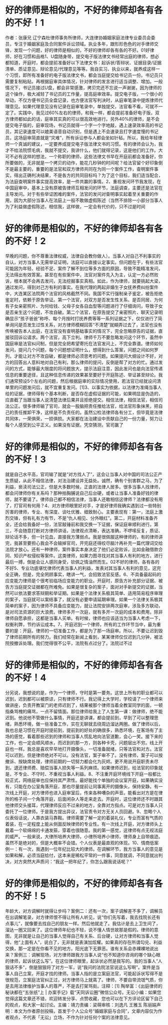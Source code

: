 # 好的律师是相似的，不好的律师却各有各的不好！1

作者：张康兄 辽宁森杜律师事务所律师，大连律协婚姻家庭法律专业委员会委员，专注于婚姻家庭及合同案件诉讼领域。执业多年，跟形形色色的对手律师交锋，发现一个问题，好的律师是相似的，不好的律师却各有各的不好。01好律师，好在习惯和品格1、U盘随身带，提交电子版法律文书经常出庭的律师，想必都知道，开庭时，都会提前准备好以下法律文书：起诉状/答辩状、证据目录/证据清单、质证意见、辩论意见/代理意见等等。我自实习、执业以来，就养成这样一个习惯，即所有准备好的电子版法律文书，都会当庭提交给书记员一份。书记员只需要复制粘贴，再根据庭审具体情况，针对律师的发言进行适当调整、增加。一般情况下，书记员接过U盘，都会非常感激，拷贝完还不忘说一声谢谢，因为律师的这个操作，极大减轻了书记员的工作量，提高庭审效率。提交电子版，一个很小的举动，不仅方便书记员全盘记录，也方便法官写判决时，从庭审笔录中提炼律师代理意见。如果代理意见没有记录在庭审笔录中，单独提交，法官看不看，可就不一定了。实践中，我见过60%左右的律师，和我一样，都会提前准备好电子版，双方律师都如此的话，庭审其实真的可以很高效地进行。另外40%的律师，是不会提交电子版的，庭审现场，书记员就得一个字一个字地敲，遇上速录效率高的书记员，其记录速度可以媲美语音自动识别，但是遇上不会速录且打字速度慢的书记员，这场庭审简直就是“灾难”，所有诉讼参与人都会坐如针毡。所以，我给年轻律师一个真诚的建议，一定要养成提交电子版法律文书的习惯。有的律师会认为，我才不给法院惯毛病，我就不提交，我讲什么，他们就得记录，这是他们的工作。大可不必有这样的想法，一个称职的律师，这些法律文书早在开庭前都会准备好，你所要做的，无非就是一个拷贝的动作，能花几秒钟的时间呢？给法官留个好印象倒不是最主要的，重要的是法官和双方律师共同在为同一个案件工作，查明案件事实，得出正确判决结果，不是各方的共同目标吗？为了这个目标，我们适当配合，为法庭查明案件事实提高效率，是一件共赢的事情。2、重视发问环节我发现，在中国庭审中，基本上没有原被告律师互相发问的环节，法庭调查，主要还是法官在主导发问。对于有些举证困难的案件，法官的发问对查明事实起着至关重要的作用，因为大部分当事人在法庭上一般不敢做虚假陈述（当然不排除一小部分当事人为了利益做虚假陈述，相信我，这样做，一定会有代价的，只不过是时间

# 好的律师是相似的，不好的律师却各有各的不好！2

早晚的问题，你不尊重法律权威，法律自会教你做人）。当事人对自己不利事实的自认，对方当事人无需举证证明，法庭可以直接认定事实。但问题在于，有些法官可能因为年轻、经验不足、案件了解不到位等多方面的原因，导致不能精准发问，无法得出有效答案。甚至在有些案件中，法官对案件先入为主，认定一方必然败诉，根本就不会再去发问，无法挖掘事实真相。如此，作为律师，就要挑起大梁，通过发问，得到对己方有利的事实。在我代理的两起非婚生子女抚养费纠纷案件中，大连某区法院两个法官的风格截然不同。我国不实行强制亲子鉴定，被告拒绝鉴定时，依赖于原告举证。第一个法官，对双方是否发生性关系、是否同居、为何有子女亲密照片、为何给钱、父母子女各自血型等问题进行了仔细询问，导致子女是否亲生这个问题，不攻自破。第二个法官，在原告提交了亲密照片、聊天记录明确显示“孩子爸爸”称呼、每个月按时打抚养费等等一系列证据之下，仅仅进行了简单询问是否发生过性关系，对方律师模糊回答“不清楚”就糊弄过去了，法官也没有传唤被告本人出庭，在法官没有查明基础事实的情况下，完全忽略原告的证据，直接驳回诉讼请求。两个法官，高下立判。律师千万不要忽略发问这个环节，虽然中国庭审是法官纠问制，但是完全把希望寄托在法官发问上，不完全靠谱。律师如何发问，提问几个问题，每个问题想证明什么，想得到什么答案，问题之间如何罗列，才能让对方不攻自破，都是律师必须思考的问题。如果提问大纲设计不好，对方的回答出人意料地对自己有利，那么律师的提问，反倒是帮了对方的忙。通过发问的方式，能够最大限度的将问题放大，提示法庭注意，因此发问也是向法官传递信息的重要途径，且这种信息传递的效果甚至要好于开庭陈述、举证甚至辩论。我们通常预设5个左右的问题，然后根据庭审的实际情况使用，若法官已经就设问清单里的问题发问后，就不宜重复发问。[1]3、以事实为依据，以法律为准绳当事人给的证据，律师得有个基本判断，是否存在虚假证据的可能，如果明显是伪造的，应直截了当跟当事人说清楚法律后果并且拒绝提交。相信法律，相信法官，相信司法公正。很多律师输了官司，就会一股脑把责任推给法官，给法官形象抹黑，把自己的责任推卸干净，这样是不负责任的。虽然公检法律师各有分工，但毕竟是法律共同体，一荣俱荣，一损俱损。大家都在法治建设中贡献自己的一份力量，努力让每个人感受到公平正义。如果没有证据，凭空猜测，官司赢了

# 好的律师是相似的，不好的律师却各有各的不好！3

就是自己水平高，官司输了就是“对方找人了”，这会让当事人对中国的司法公正产生质疑，从此不相信法律，对法治建设并无益处。诚然，确有个别害群之马，为了利益，亵渎司法公正，但是大多数时候，正直的法律人居多。很多当事人找律师，都会问律师你有关系吗？那种拍胸脯说自己后台硬，或者让当事人准备好钱的律师，就不要请了。律师自己都不相信法律，当事人还敢相信这律师？法律都没有用了，打官司有何用？4、对方律师眼里好对手，才是好律师我确实遇到过一些特别厉害的律师，专业、有深度、谈吐优雅、细致耐心。主要表现有：第一，法庭上激烈交锋，但有礼有力有节，不是“仇人相见、分外眼红”。第二，开庭材料准备齐全，还会给我备好一份，法官敲锤前和我交换一下证据，保证庭审顺利进行。第三，不会随意打断对方律师讲话，法律观点清晰，表达准确，不啰嗦反复，质证、辩论话不多，但一针见血，直接我方薄弱点。我是很佩服这种律师的，有的律师讲完，我甚至要担心我会不会输掉官司，开完庭还得绞尽脑汁再补充一篇代理词交给法院才放心。还有一种律师，案件事实本身决定了他们必定败诉，比如金融借款合同、知识产权侵权等案件。这类律师，如果力图寻找对其当事人有利的地方，进行最后一搏，倒是会让人感同身受，钦佩之情油然而生。02不好的律师，各有各的不好5、专业功底堪忧律师代表当事人的利益，发表对其当事人有利的意见，这完全正确，但是，完全罔顾事实，瞎讲一气，会招致法官反感。6、不具备最起码的应变能力律师是个很考验临场应变能力的职业。开庭时，原告方补充部分证据、被告方当庭提交证据都在所难免。如果是很复杂的案子，面对对手新提交的证据，当然可以依法要求答辩期和举证期。如果是个法律关系极其简单、适用简易程序审理的案子，当庭就可以案结事了，就没有必要申请延期审理。如果一个法律关系极其简单的案子，因为律师不具备应变能力，就让法院安排两次庭审，涉及多方联动，是对司法资源的巨大浪费。律师多开一次庭，就有多开一次庭的成本和费用，除非律师自愿承担，这都是当事人买单。有时候，律师也应该适当为当事人考虑一下，权衡利弊，节约诉讼成本。7、开庭迟到一个律师，所有的工作环节当中，最为重要的是：开庭。律师的一切准备工作，都是为了那一场庭审。所以，不要让迟到毁了律师前期所有的努力。我们经常在新闻上看到，某某律师仅仅迟到几分钟，被法院按撤诉处理。我们觉得很不公平，法院有点过分了。法院过不过

# 好的律师是相似的，不好的律师却各有各的不好！4

分另说，我想说的是，作为一个律师，守时是第一要务。这世上所有的职业都可以迟到，迟到都可以被原谅，只有律师不行。我记得上大学时，学校请了一个律师来做讲座，负责开教室门的老师迟到了，结果被那个律师当着全教室同学的面，一顿指桑骂槐的痛骂，一点不留情面。那位律师给我上了人生第一课：做律师，绝不能迟到。他说他不管做什么事情，开庭还是讲课，都会提前到，早到了可以整理思绪，熟悉环境，做一些准备工作，实在无聊就去绕周边溜达两圈。做了律师以后，我也总是习惯在开庭时提前到，提前到的好处的确很多，熟悉环境，在客场有了主场的感觉，看着那些迟到的律师和当事人慌乱地向法官道歉，会心一笑。接下来的工作，也一定会顺风顺水，而迟到的那一方，则各种卡壳，问题层出不穷。线上开庭也一样。我总是喜欢早早地打开摄像头，一切准备就绪，只等法官和对方。法官可以迟到，但是律师绝对不可以。没有法官，案子审不了。没有律师，案子可以按撤诉、按缺席处理，律师前期的一切努力都会化为灰烬。更不用说开庭职责未尽到，退还律师费、赔偿当事人损失等一系列麻烦。如果律师迟到，给法官的印象就是，不专业、不守时、不重视当事人利益。8、不注重开庭环境线下开庭一般都比较正式，网络庭审也应保持其严肃性。最好能找个单独的会议室开庭，如果确实没有，只能在办公室角落开庭，那也尽量提前让同事离开的摄像头，保持安静。有一次线上开庭，对方律师也进入庭审室后，传来各种嘈杂的声音。能看出对方是在律所的格子间一个角落开庭，后面闲杂人等走来走去。开庭时，这位律师还不时跟其他律师交头接耳，代理律师反应不过来的地方，全靠对方指点。可是对方当事人只委托了一位律师。于是我方提出异议，法官责令对方无关人员回避。9、忽略个人仪表俗话说，人靠衣装马靠鞍。律师需要了解一定的着装礼仪，专业而富有气质的着装，在一定程度上能从侧面反映律师的专业性。有一次线上开庭，对方律师头上戴着一个软绵绵的卡通发箍，穿着也很随意。我的第一感觉，这律师有点无视法庭的威严。一般来说，大律所培养大律师，小律所培养小律师，律师身上自带痕迹。虽然不是绝对的，但是大概率不会错。个人仪表是最直观的体现。10、情商低案例一：有一次，我遇到一位年纪比较大的律师。在调解环节，我方当事人的意见是如果和解，必须当庭给付，这本来是稀松平常的一件事，同意就调，不同意就出判决，对方突然大声质问：“我这一把年纪了，你怎么跟我说话呢？”

# 好的律师是相似的，不好的律师却各有各的不好！5

年龄大，对方调解时就得让步吗？案例二：还有一次，案子调解差不多了，调解员在出调解笔录，对方律师恨不得让所有人听见，说“你们先写着，我去找院长还有点事儿”，就像要去找自己的朋友一样。然后他就走了。我估计是去上卫生间了，溜达一圈又回来了。这位律师年纪也不轻，说不懂人情世故那是假的。律师的意图，无非就是让自己的当事人觉得自己有关系、后台硬，让对方律师和当事人觉得，他“上面有人”，说白了，无非就是表演加炫耀。如果真的存在所谓勾兑、利益交换，那一定是在你看不见的地方。阳光底下无罪恶。谁有关系会赤裸裸地说出来？案例三：调解现场，对方律师跟我方当事人说“也不知道你咨询的哪个缺心眼的律师，起诉状这么写”。在这位律师眼里，起诉状必然是我写的。我的当事人“人狠话不多”，倒是狠狠将了对方一军，说“我问的法院法官说这么写啊”。案件是当事人自己立案，开庭才找的律师。当事人指的是立案庭法官，可能起诉状写得不是很规范，立案庭法官纠正过，对方律师马上就蔫了。律师，不要自带流氓气质，你是去用法律维护当事人的尊严，不是去打架骂街。注释：[1] 陶举富：《出庭律师的秘诀都在“五张纸”上 | 办案手记》载“天同诉讼圈”微信公众号。无讼小编：如果您觉得这篇文章还不错，欢迎转发分享、点赞收藏，您也可以在下方评论区留下自己的观点，和大家一起讨论。主编：靖力责编：梁萌审核：刘逸凡 王雅玉 陈丽娟声明：本文为作者原创投稿，首发于个人公众号“婚姻家庭与合同”，文章内容仅为作者观点，不代表「无讼」立场，不作为针对任何个案的法律意见。

